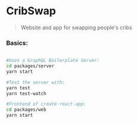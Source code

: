 # CribSwap

> Website and app for swapping people's cribs

### Basics:

```bash

#Uses a GraphQL Boilerplate Server:
cd packages/server
yarn start

#Test the server with:
yarn test
yarn test-watch

#Frontend of create-react-app:
cd packages/web
yarn start

```
